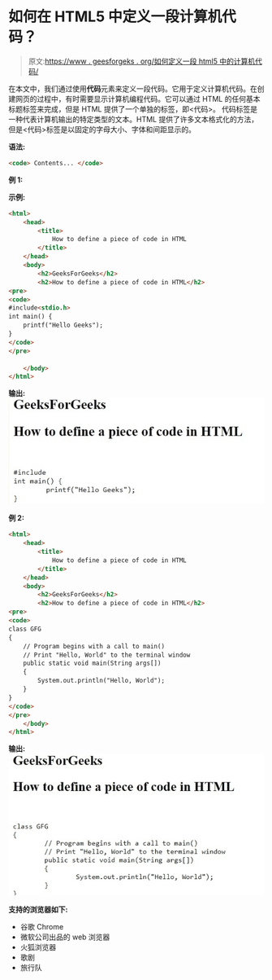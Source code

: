 # 如何在 HTML5 中定义一段计算机代码？

> 原文:[https://www . geesforgeks . org/如何定义一段 html5 中的计算机代码/](https://www.geeksforgeeks.org/how-to-define-a-piece-of-computer-code-in-html5/)

在本文中，我们通过使用**代码**元素来定义一段代码。它用于定义计算机代码。在创建网页的过程中，有时需要显示计算机编程代码。它可以通过 HTML 的任何基本标题标签来完成，但是 HTML 提供了一个单独的标签，即<代码>。
代码标签是一种代表计算机输出的特定类型的文本。HTML 提供了许多文本格式化的方法，但是<代码>标签是以固定的字母大小、字体和间距显示的。

**语法:**

```html
<code> Contents... </code>
```

**例 1:**

**示例:**

```html
<html>
    <head>
        <title>
            How to define a piece of code in HTML
        </title>
    </head>
    <body>
        <h2>GeeksForGeeks</h2>
        <h2>How to define a piece of code in HTML</h2>
<pre> 
<code> 
#include<stdio.h> 
int main() { 
    printf("Hello Geeks"); 
} 
</code> 
</pre> 

    </body>
</html>
```

**输出:**
![](img/e0486d4ba068f96ee9701a17603d26b7.png)

**例 2:**

```html
<html>
    <head>
        <title>
            How to define a piece of code in HTML
        </title>
    </head>
    <body>
        <h2>GeeksForGeeks</h2>
        <h2>How to define a piece of code in HTML</h2>
<pre> 
<code> 
class GFG 
{ 
    // Program begins with a call to main() 
    // Print "Hello, World" to the terminal window 
    public static void main(String args[]) 
    { 
        System.out.println("Hello, World"); 
    } 
} 
</code> 
</pre>
    </body>
</html>
```

**输出:**
![](img/ce72bbed6eda613310b9d2acf6eebbb8.png)

**支持的浏览器如下:**

*   谷歌 Chrome
*   微软公司出品的 web 浏览器
*   火狐浏览器
*   歌剧
*   旅行队